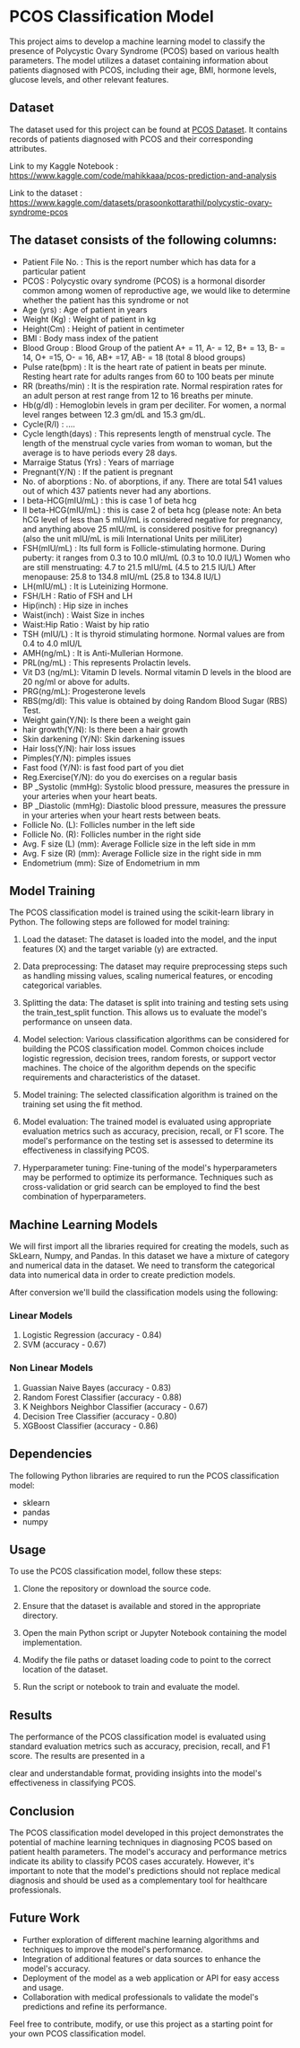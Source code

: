 # PCOS Classification Model

This project aims to develop a machine learning model to classify the presence of Polycystic Ovary Syndrome (PCOS) based on various health parameters. The model utilizes a dataset containing information about patients diagnosed with PCOS, including their age, BMI, hormone levels, glucose levels, and other relevant features.

## Dataset

The dataset used for this project can be found at [PCOS Dataset](https://www.kaggle.com/datasets/prasoonkottarathil/polycystic-ovary-syndrome-pcos). It contains records of patients diagnosed with PCOS and their corresponding attributes.

Link to my Kaggle Notebook : https://www.kaggle.com/code/mahikkaaa/pcos-prediction-and-analysis

Link to the dataset : https://www.kaggle.com/datasets/prasoonkottarathil/polycystic-ovary-syndrome-pcos

## The dataset consists of the following columns:
- Patient File No. : This is the report number which has data for a particular patient
- PCOS : Polycystic ovary syndrome (PCOS) is a hormonal disorder common among women of reproductive age, we would like to determine whether the patient has this syndrome or not
- Age (yrs) : Age of patient in years
- Weight (Kg) : Weight of patient in kg
- Height(Cm) : Height of patient in centimeter
- BMI : Body mass index of the patient
- Blood Group : Blood Group of the patient A+ = 11, A- = 12, B+ = 13, B- = 14, O+ =15, O- = 16, AB+ =17, AB- = 18 (total 8 blood groups)
- Pulse rate(bpm) : It is the heart rate of patient in beats per minute. Resting heart rate for adults ranges from 60 to 100 beats per minute
- RR (breaths/min) : It is the respiration rate. Normal respiration rates for an adult person at rest range from 12 to 16 breaths per minute.
- Hb(g/dl) : Hemoglobin levels in gram per deciliter. For women, a normal level ranges between 12.3 gm/dL and 15.3 gm/dL.
- Cycle(R/I) : ....
- Cycle length(days) : This represents length of menstrual cycle. The length of the menstrual cycle varies from woman to woman, but the average is to have periods every 28 days.
- Marraige Status (Yrs) : Years of marriage
- Pregnant(Y/N) : If the patient is pregnant
- No. of aborptions : No. of aborptions, if any. There are total 541 values out of which 437 patients never had any abortions.
- I beta-HCG(mIU/mL) : this is case 1 of beta hcg
- II beta-HCG(mIU/mL) : this is case 2 of beta hcg (please note: An beta hCG level of less than 5 mIU/mL is considered negative for pregnancy, and anything above 25 mIU/mL is considered positive for pregnancy) (also the unit mIU/mL is mili International Units per miliLiter)
- FSH(mIU/mL) : Its full form is Follicle-stimulating hormone. During puberty: it ranges from 0.3 to 10.0 mIU/mL (0.3 to 10.0 IU/L) Women who are still menstruating: 4.7 to 21.5 mIU/mL (4.5 to 21.5 IU/L) After menopause: 25.8 to 134.8 mIU/mL (25.8 to 134.8 IU/L)
- LH(mIU/mL) : It is Luteinizing Hormone.
- FSH/LH : Ratio of FSH and LH
- Hip(inch) : Hip size in inches
- Waist(inch) : Waist Size in inches
- Waist:Hip Ratio : Waist by hip ratio
- TSH (mIU/L) : It is thyroid stimulating hormone. Normal values are from 0.4 to 4.0 mIU/L
- AMH(ng/mL) : It is Anti-Mullerian Hormone.
- PRL(ng/mL) : This represents Prolactin levels.
- Vit D3 (ng/mL): Vitamin D levels. Normal vitamin D levels in the blood are 20 ng/ml or above for adults.
- PRG(ng/mL): Progesterone levels
- RBS(mg/dl): This value is obtained by doing Random Blood Sugar (RBS) Test.
- Weight gain(Y/N): Is there been a weight gain
- hair growth(Y/N): Is there been a hair growth
- Skin darkening (Y/N): Skin darkening issues
- Hair loss(Y/N): hair loss issues
- Pimples(Y/N): pimples issues
- Fast food (Y/N): is fast food part of you diet
- Reg.Exercise(Y/N): do you do exercises on a regular basis
- BP _Systolic (mmHg): Systolic blood pressure, measures the pressure in your arteries when your heart beats.
- BP _Diastolic (mmHg): Diastolic blood pressure, measures the pressure in your arteries when your heart rests between beats.
- Follicle No. (L): Follicles number in the left side
- Follicle No. (R): Follicles number in the right side
- Avg. F size (L) (mm): Average Follicle size in the left side in mm
- Avg. F size (R) (mm): Average Follicle size in the right side in mm
- Endometrium (mm): Size of Endometrium in mm

## Model Training

The PCOS classification model is trained using the scikit-learn library in Python. The following steps are followed for model training:

1. Load the dataset: The dataset is loaded into the model, and the input features (X) and the target variable (y) are extracted.

2. Data preprocessing: The dataset may require preprocessing steps such as handling missing values, scaling numerical features, or encoding categorical variables.

3. Splitting the data: The dataset is split into training and testing sets using the train_test_split function. This allows us to evaluate the model's performance on unseen data.

4. Model selection: Various classification algorithms can be considered for building the PCOS classification model. Common choices include logistic regression, decision trees, random forests, or support vector machines. The choice of the algorithm depends on the specific requirements and characteristics of the dataset.

5. Model training: The selected classification algorithm is trained on the training set using the fit method.

6. Model evaluation: The trained model is evaluated using appropriate evaluation metrics such as accuracy, precision, recall, or F1 score. The model's performance on the testing set is assessed to determine its effectiveness in classifying PCOS.

7. Hyperparameter tuning: Fine-tuning of the model's hyperparameters may be performed to optimize its performance. Techniques such as cross-validation or grid search can be employed to find the best combination of hyperparameters.

## Machine Learning Models
We will first import all the libraries required for creating the models, such as SkLearn, Numpy, and Pandas.
In this dataset we have a mixture of category and numerical data in the dataset. We need to transform the categorical data into numerical data in order to create prediction models.

After conversion we'll build the classification models using the following:
### Linear Models
  1. Logistic Regression (accuracy - 0.84)
  2. SVM (accuracy - 0.67)

### Non Linear Models
  1. Guassian Naive Bayes (accuracy - 0.83)
  2. Random Forest Classifier (accuracy - 0.88)
  3. K Neighbors Neighbor Classifier (accuracy - 0.67)
  4. Decision Tree Classifier (accuracy - 0.80)
  5. XGBoost Classifier (accuracy - 0.86)

## Dependencies

The following Python libraries are required to run the PCOS classification model:

- sklearn
- pandas
- numpy


## Usage

To use the PCOS classification model, follow these steps:

1. Clone the repository or download the source code.

2. Ensure that the dataset is available and stored in the appropriate directory.

3. Open the main Python script or Jupyter Notebook containing the model implementation.

4. Modify the file paths or dataset loading code to point to the correct location of the dataset.

5. Run the script or notebook to train and evaluate the model.

## Results

The performance of the PCOS classification model is evaluated using standard evaluation metrics such as accuracy, precision, recall, and F1 score. The results are presented in a

 clear and understandable format, providing insights into the model's effectiveness in classifying PCOS.

## Conclusion

The PCOS classification model developed in this project demonstrates the potential of machine learning techniques in diagnosing PCOS based on patient health parameters. The model's accuracy and performance metrics indicate its ability to classify PCOS cases accurately. However, it's important to note that the model's predictions should not replace medical diagnosis and should be used as a complementary tool for healthcare professionals.

## Future Work

- Further exploration of different machine learning algorithms and techniques to improve the model's performance.
- Integration of additional features or data sources to enhance the model's accuracy.
- Deployment of the model as a web application or API for easy access and usage.
- Collaboration with medical professionals to validate the model's predictions and refine its performance.


Feel free to contribute, modify, or use this project as a starting point for your own PCOS classification model.
